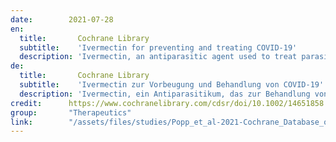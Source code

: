 ```yaml
---
date:        2021-07-28
en:
  title:       Cochrane Library
  subtitle:    'Ivermectin for preventing and treating COVID‐19'
  description: 'Ivermectin, an antiparasitic agent used to treat parasitic infestations, inhibits the replication of viruses in vitro. The molecular hypothesis of ivermectin's antiviral mode of action suggests an inhibitory effect on severe acute respiratory syndrome coronavirus 2 (SARS‐CoV‐2) replication in the early stages of infection. Currently, evidence on efficacy and safety of ivermectin for prevention of SARS‐CoV‐2 infection and COVID‐19 treatment is conflicting.'
de: 
  title:       Cochrane Library
  subtitle:    'Ivermectin zur Vorbeugung und Behandlung von COVID-19'
  description: 'Ivermectin, ein Antiparasitikum, das zur Behandlung von Parasitenbefall eingesetzt wird, hemmt in vitro die Replikation von Viren. Die molekulare Hypothese der antiviralen Wirkungsweise von Ivermectin legt eine hemmende Wirkung auf die Replikation des schweren akuten respiratorischen Syndroms Coronavirus 2 (SARS-CoV-2) in den frühen Phasen der Infektion nahe. Derzeit gibt es widersprüchliche Erkenntnisse über die Wirksamkeit und Sicherheit von Ivermectin bei der Prävention von SARS-CoV-2-Infektionen und der COVID-19-Behandlung.'
credit:      https://www.cochranelibrary.com/cdsr/doi/10.1002/14651858.CD015017.pub2/full
group:       "Therapeutics"
link:        "/assets/files/studies/Popp_et_al-2021-Cochrane_Database_of_Systematic_Reviews.pdf"
---
```

<object data="{{ page.link }}" style='height:calc(100vh - 400px); width: 100%' type='application/pdf'></object>
<br/>